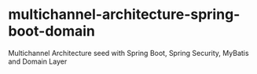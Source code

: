 # multichannel-architecture-spring-boot-domain
Multichannel Architecture seed with Spring Boot, Spring Security, MyBatis and Domain Layer
